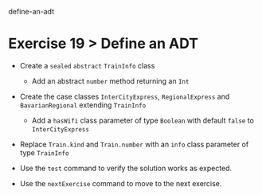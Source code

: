 define-an-adt

# Exercise 19 > Define an ADT

- Create a `sealed` `abstract` `TrainInfo` class

  - Add an abstract `number` method returning an `Int`

- Create the case classes `InterCityExpress`, `RegionalExpress` and
  `BavarianRegional` extending `TrainInfo`

  - Add a `hasWifi` class parameter of type `Boolean` with default `false` to
    `InterCityExpress`

- Replace `Train.kind` and `Train.number` with an `info` class parameter of type
  `TrainInfo`

- Use the `test` command to verify the solution works as expected.

- Use the `nextExercise` command to move to the next exercise.